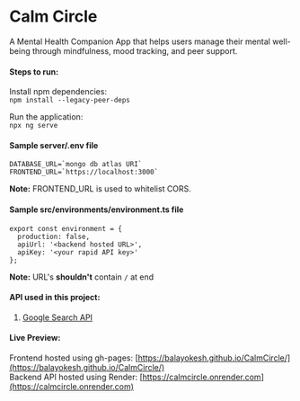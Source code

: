 # Calm Circle

A Mental Health Companion App that helps users manage their mental well-being through mindfulness, mood tracking, and peer support.

#### Steps to run:
Install npm dependencies:  
```npm install --legacy-peer-deps```

Run the application:  
`npx ng serve`

#### Sample server/.env file  
```
DATABASE_URL=`mongo db atlas URI`  
FRONTEND_URL=`https://localhost:3000`
```
**Note:** FRONTEND_URL is used to whitelist CORS.

#### Sample src/environments/environment.ts file
```
export const environment = {
  production: false,
  apiUrl: '<backend hosted URL>', 
  apiKey: '<your rapid API key>'
};

```
**Note:** URL's **shouldn't** contain `/` at end

#### API used in this project:
1. [Google Search API](https://rapidapi.com/neoscrap-net/api/google-search72)

#### Live Preview:
Frontend hosted using gh-pages: [https://balayokesh.github.io/CalmCircle/](https://balayokesh.github.io/CalmCircle/)  
Backend API hosted using Render: [https://calmcircle.onrender.com](https://calmcircle.onrender.com)


